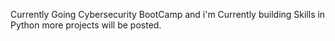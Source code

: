 Currently Going Cybersecurity BootCamp and i'm Currently building Skills in Python more projects will be posted.
